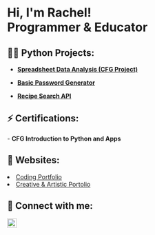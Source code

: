 <h1>Hi, I'm Rachel! <br/>Programmer & Educator</br>



<h2>👨‍💻 Python Projects:</h2>

- <b>[Spreadsheet Data Analysis (CFG Project)](https://github.com/ryyn99/CFG-Data-Analysis)</b>

- <b>[Basic Password Generator](https://github.com/ryyn99/Basic-Password-Generator)</b>

- <b>[Recipe Search API](https://github.com/ryyn99/Recipe-Search-API/blob/main/README.md)</b>

<h2>⚡ Certifications:</h2>
- <b>CFG Introduction to Python and Apps</b>

<h2>👾 Websites: </h2>
  <li><a href="http://127.0.0.1:5500/#" target="_blank">Coding Portfolio</a></li>
  <li><a href="https://rachelyyng99.wixsite.com/madeofmetaphors" target="_blank">Creative & Artistic Portolio</a></li>


<h2> 🤳 Connect with me:</h2>

[<img align="left" alt="[RachelNg | LinkedIn](https://www.linkedin.com/in/rachel-ng-646688170)" width="22px" src="https://cdn.jsdelivr.net/npm/simple-icons@v3/icons/linkedin.svg" />][linkedin]


[linkedin]: https://www.linkedin.com/in/rachel-ng-646688170
